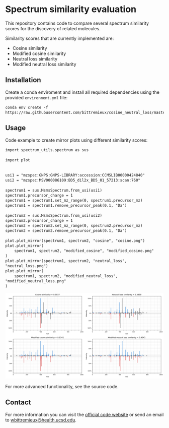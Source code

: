 # Spectrum similarity evaluation

This repository contains code to compare several spectrum similarity scores for the discovery of related molecules.

Similarity scores that are currently implemented are:

- Cosine similarity
- Modified cosine similarity
- Neutral loss similarity
- Modified neutral loss similarity

## Installation

Create a conda enviroment and install all required dependencies using the provided `environment.yml` file:

```
conda env create -f https://raw.githubusercontent.com/bittremieux/cosine_neutral_loss/master/environment.yml
```

## Usage

Code example to create mirror plots using different similarity scores:

```
import spectrum_utils.spectrum as sus

import plot


usi1 = "mzspec:GNPS:GNPS-LIBRARY:accession:CCMSLIB00000424840"
usi2 = "mzspec:MSV000086109:BD5_dil2x_BD5_01_57213:scan:760"

spectrum1 = sus.MsmsSpectrum.from_usi(usi1)
spectrum1.precursor_charge = 1
spectrum1 = spectrum1.set_mz_range(0, spectrum1.precursor_mz)
spectrum1 = spectrum1.remove_precursor_peak(0.1, "Da")

spectrum2 = sus.MsmsSpectrum.from_usi(usi2)
spectrum2.precursor_charge = 1
spectrum2 = spectrum2.set_mz_range(0, spectrum2.precursor_mz)
spectrum2 = spectrum2.remove_precursor_peak(0.1, "Da")

plot.plot_mirror(spectrum1, spectrum2, "cosine", "cosine.png")
plot.plot_mirror(
    spectrum1, spectrum2, "modified_cosine", "modified_cosine.png"
)
plot.plot_mirror(spectrum1, spectrum2, "neutral_loss", "neutral_loss.png")
plot.plot_mirror(
    spectrum1, spectrum2, "modified_neutral_loss", "modified_neutral_loss.png"
)
```

![](cosine_neutral_loss.png)

For more advanced functionality, see the source code.

## Contact

For more information you can visit the [official code website](https://github.com/bittremieux/cosine_neutral_loss) or send an email to <wbittremieux@health.ucsd.edu>.
